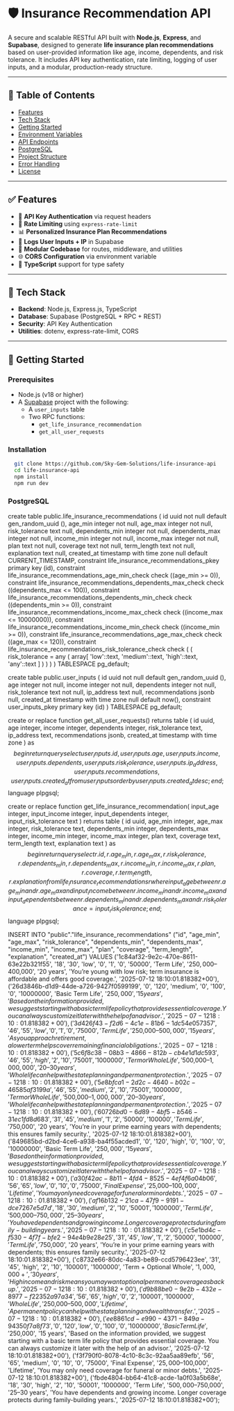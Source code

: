 # 🛡️ Insurance Recommendation API

A secure and scalable RESTful API built with **Node.js**, **Express**, and **Supabase**, designed to generate **life insurance plan recommendations** based on user-provided information like age, income, dependents, and risk tolerance. It includes API key authentication, rate limiting, logging of user inputs, and a modular, production-ready structure.

---

## 📌 Table of Contents

- [Features](#features)
- [Tech Stack](#tech-stack)
- [Getting Started](#getting-started)
- [Environment Variables](#environment-variables)
- [API Endpoints](#api-endpoints)
- [PostgreSQL](#postgresql)
- [Project Structure](#project-structure)
- [Error Handling](#error-handling)
- [License](#license)

---

## ✅ Features

- 🔐 **API Key Authentication** via request headers
- 🚦 **Rate Limiting** using `express-rate-limit`
- 📊 **Personalized Insurance Plan Recommendations**
- 🧾 **Logs User Inputs + IP** in Supabase
- 📁 **Modular Codebase** for routes, middleware, and utilities
- 🌐 **CORS Configuration** via environment variable
- 🧪 **TypeScript** support for type safety

---

## 🧰 Tech Stack

- **Backend**: Node.js, Express.js, TypeScript
- **Database**: Supabase (PostgreSQL + RPC + REST)
- **Security**: API Key Authentication
- **Utilities**: dotenv, express-rate-limit, CORS

---

## 🚀 Getting Started

### Prerequisites

- Node.js (v18 or higher)
- A [Supabase](https://supabase.com/) project with the following:
  - A `user_inputs` table
  - Two RPC functions:
    - `get_life_insurance_recommendation`
    - `get_all_user_requests`

### Installation

```bash
  git clone https://github.com/Sky-Gem-Solutions/life-insurance-api
  cd life-insurance-api
  npm install
  npm run dev
```

### PostgreSQL

create table public.life_insurance_recommendations (
  id uuid not null default gen_random_uuid (),
  age_min integer not null,
  age_max integer not null,
  risk_tolerance text null,
  dependents_min integer not null,
  dependents_max integer not null,
  income_min integer not null,
  income_max integer not null,
  plan text not null,
  coverage text not null,
  term_length text not null,
  explanation text null,
  created_at timestamp with time zone null default CURRENT_TIMESTAMP,
  constraint life_insurance_recommendations_pkey primary key (id),
  constraint life_insurance_recommendations_age_min_check check ((age_min >= 0)),
  constraint life_insurance_recommendations_dependents_max_check check ((dependents_max <= 100)),
  constraint life_insurance_recommendations_dependents_min_check check ((dependents_min >= 0)),
  constraint life_insurance_recommendations_income_max_check check ((income_max <= 10000000)),
  constraint life_insurance_recommendations_income_min_check check ((income_min >= 0)),
  constraint life_insurance_recommendations_age_max_check check ((age_max <= 120)),
  constraint life_insurance_recommendations_risk_tolerance_check check (
    (
      risk_tolerance = any (
        array[
          'low'::text,
          'medium'::text,
          'high'::text,
          'any'::text
        ]
      )
    )
  )
) TABLESPACE pg_default;

create table public.user_inputs (
  id uuid not null default gen_random_uuid (),
  age integer not null,
  income integer not null,
  dependents integer not null,
  risk_tolerance text not null,
  ip_address text null,
  recommendations jsonb null,
  created_at timestamp with time zone null default now(),
  constraint user_inputs_pkey primary key (id)
) TABLESPACE pg_default;

create or replace function get_all_user_requests()
returns table (
  id uuid,
  age integer,
  income integer,
  dependents integer,
  risk_tolerance text,
  ip_address text,
  recommendations jsonb,
  created_at timestamp with time zone
)
as $$
begin
  return query
  select 
    user_inputs.id,
    user_inputs.age,
    user_inputs.income,
    user_inputs.dependents,
    user_inputs.risk_tolerance,
    user_inputs.ip_address,
    user_inputs.recommendations,
    user_inputs.created_at
  from user_inputs
  order by user_inputs.created_at desc;
end;
$$ language plpgsql;

create or replace function get_life_insurance_recommendation(
  input_age integer,
  input_income integer,
  input_dependents integer,
  input_risk_tolerance text
)
returns table (
  id uuid,
  age_min integer,
  age_max integer,
  risk_tolerance text,
  dependents_min integer,
  dependents_max integer,
  income_min integer,
  income_max integer,
  plan text,
  coverage text,
  term_length text,
  explanation text
)
as $$
begin
  return query
  select 
    r.id,
    r.age_min,
    r.age_max,
    r.risk_tolerance,
    r.dependents_min,
    r.dependents_max,
    r.income_min,
    r.income_max,
    r.plan,
    r.coverage,
    r.term_length,
    r.explanation
  from life_insurance_recommendations r
  where
    input_age between r.age_min and r.age_max and
    input_income between r.income_min and r.income_max and
    input_dependents between r.dependents_min and r.dependents_max and
    r.risk_tolerance = input_risk_tolerance;
end;
$$ language plpgsql;

INSERT INTO "public"."life_insurance_recommendations" 
("id", "age_min", "age_max", "risk_tolerance", "dependents_min", "dependents_max", "income_min", "income_max", "plan", "coverage", "term_length", "explanation", "created_at") 
VALUES 
('1c84af32-9e2c-470e-8611-63e22b321f55', '18', '30', 'low', '0', '1', '0', '50000', 'Term Life', '$250,000–$400,000', '20 years', 'You’re young with low risk; term insurance is affordable and offers good coverage.', '2025-07-12 18:10:01.818382+00'), 
('26d3846b-d1d9-44de-a726-9427f0599199', '0', '120', 'medium', '0', '100', '0', '10000000', 'Basic Term Life', '$250,000', '15 years', 'Based on the information provided, we suggest starting with a basic term life policy that provides essential coverage. You can always customize it later with the help of an advisor.', '2025-07-12 18:10:01.818382+00'), 
('3d426f43-f2d6-4c1e-81b6-1dc54e057357', '46', '55', 'low', '0', '1', '0', '75000', 'Term Life', '$250,000–$500,000', '15 years', 'As you approach retirement, a lower term helps cover remaining financial obligations.', '2025-07-12 18:10:01.818382+00'), 
('5c6f8c38-08b3-4866-812b-cb4e1d1dc593', '46', '55', 'high', '2', '10', '75001', '1000000', 'Term or Whole Life', '$500,000–$1,000,000', '20–30 years', 'Whole life can help with estate planning and permanent protection.', '2025-07-12 18:10:01.818382+00'), 
('5e8bfca1-2d2c-4640-b02c-46585af3199a', '46', '55', 'medium', '2', '10', '75001', '1000000', 'Term or Whole Life', '$500,000–$1,000,000', '20–30 years', 'Whole life can help with estate planning and permanent protection.', '2025-07-12 18:10:01.818382+00'), 
('60726bd0-6d89-4bf5-b546-31ec1fd8d683', '31', '45', 'medium', '1', '2', '50000', '100000', 'Term Life', '$750,000', '20 years', 'You’re in your prime earning years with dependents; this ensures family security.', '2025-07-12 18:10:01.818382+00'), 
('849685bd-d2bd-4ce6-a938-ba4f55acded1', '0', '120', 'high', '0', '100', '0', '10000000', 'Basic Term Life', '$250,000', '15 years', 'Based on the information provided, we suggest starting with a basic term life policy that provides essential coverage. You can always customize it later with the help of an advisor.', '2025-07-12 18:10:01.818382+00'), 
('a30f42ac-8b11-4fd4-8525-4ef4f6a04b06', '56', '65', 'low', '0', '10', '0', '75000', 'Final Expense', '$25,000–$100,000', 'Lifetime', 'You may only need coverage for funeral or minor debts.', '2025-07-12 18:10:01.818382+00'), 
('af16b132-21ca-47f9-9191-dce7267e5d7d', '18', '30', 'medium', '2', '10', '50001', '1000000', 'Term Life', '$500,000–$750,000', '25–30 years', 'You have dependents and growing income. Longer coverage protects during family-building years.', '2025-07-12 18:10:01.818382+00'), 
('c5e1bd4c-f530-4f7f-bfe2-94e4b9e28e25', '31', '45', 'low', '1', '2', '50000', '100000', 'Term Life', '$750,000', '20 years', 'You’re in your prime earning years with dependents; this ensures family security.', '2025-07-12 18:10:01.818382+00'), 
('c8732e66-80dc-4a83-be89-ccd5796423ee', '31', '45', 'high', '2', '10', '100001', '1000000', 'Term + Optional Whole', '$1,000,000+', '30 years', 'High income and risk means you may want optional permanent coverage as backup.', '2025-07-12 18:10:01.818382+00'), 
('d9b88be0-9e2b-432e-8977-f22352a97a34', '56', '65', 'high', '0', '2', '100001', '1000000', 'Whole Life', '$250,000–$500,000', 'Lifetime', 'A permanent policy can help with estate planning and wealth transfer.', '2025-07-12 18:10:01.818382+00'), 
('ee8861cd-e990-4371-849a-94350f7a8f73', '0', '120', 'low', '0', '100', '0', '10000000', 'Basic Term Life', '$250,000', '15 years', 'Based on the information provided, we suggest starting with a basic term life policy that provides essential coverage. You can always customize it later with the help of an advisor.', '2025-07-12 18:10:01.818382+00'), 
('f3f790f0-8078-4c10-8c3c-92aa5aa89efb', '56', '65', 'medium', '0', '10', '0', '75000', 'Final Expense', '$25,000–$100,000', 'Lifetime', 'You may only need coverage for funeral or minor debts.', '2025-07-12 18:10:01.818382+00'), 
('fbde4804-bb64-41c8-acde-1a0f03a5b68e', '18', '30', 'high', '2', '10', '50001', '1000000', 'Term Life', '$500,000–$750,000', '25–30 years', 'You have dependents and growing income. Longer coverage protects during family-building years.', '2025-07-12 18:10:01.818382+00');